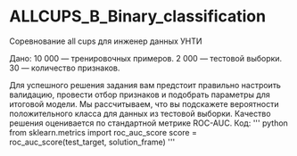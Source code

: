 # ALLCUPS_B_Binary_classification
Соревнование all cups для инженер данных УНТИ

Дано:
10 000 — тренировочных примеров.
2 000 — тестовой выборки.
30 — количество признаков.

Для успешного решения задания вам предстоит правильно настроить валидацию, провести отбор признаков и подобрать параметры для итоговой модели.
Мы рассчитываем, что вы подскажете вероятности положительного класса для данных из тестовой выборки.
Качество решения оценивается по стандартной метрике ROC-AUC. Код:
''' python
from sklearn.metrics import roc_auc_score
score = roc_auc_score(test_target, solution_frame)
'''
